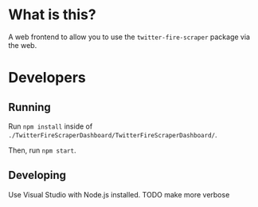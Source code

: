 # What is this?

A web frontend to allow you to use the `twitter-fire-scraper` package via the
web.

# Developers

## Running

Run `npm install` inside of `./TwitterFireScraperDashboard/TwitterFireScraperDashboard/`.

Then, run `npm start`.

## Developing

Use Visual Studio with Node.js installed. TODO make more verbose
